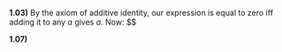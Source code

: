 
**1.03)** By the axiom of additive identity, our expression is equal to zero iff adding it to any $a$ gives $a$. Now:
$$

**1.07)**